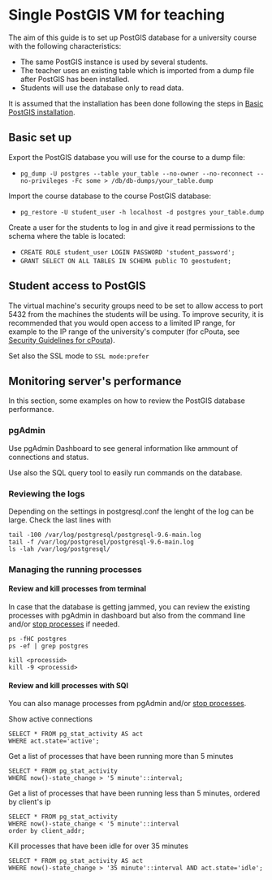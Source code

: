 # Single PostGIS VM for teaching
The aim of this guide is to set up PostGIS database for a university course with the following characteristics:
- The same PostGIS instance is used by several students.
- The teacher uses an existing table which is imported from a dump file after PostGIS has been installed.
- Students will use the database only to read data.

It is assumed that the installation has been done following the steps in [Basic PostGIS installation](basic_postgic.md).

## Basic set up

Export the PostGIS database you will use for the course to a dump file:
- `pg_dump -U postgres --table your_table --no-owner --no-reconnect --no-privileges -Fc some > /db/db-dumps/your_table.dump`

Import the course database to the course PostGIS database:
- `pg_restore -U student_user -h localhost -d postgres your_table.dump`

Create a user for the students to log in and give it read permissions to the schema where the table is located:
- `CREATE ROLE student_user LOGIN PASSWORD 'student_password';`
- `GRANT SELECT ON ALL TABLES IN SCHEMA public TO geostudent;`

## Student access to PostGIS
The virtual machine's security groups need to be set to allow access to port 5432 from the machines the students will be using. To improve security, it is recommended that you would open access to a limited IP range, for example to the IP range of the university's computer (for cPouta, see [Security Guidelines for cPouta](https://docs.csc.fi/cloud/pouta/security/)).

Set also the SSL mode to `SSL mode:prefer`


## Monitoring server's performance

In this section, some examples on how to review the PostGIS database performance.

### pgAdmin
Use pgAdmin Dashboard to see general information like ammount of connections and status.

Use also the SQL query tool to easily run commands on the database.


### Reviewing the logs
Depending on the settings in postgresql.conf the lenght of the log can be large. Check the last lines with
````
tail -100 /var/log/postgresql/postgresql-9.6-main.log
tail -f /var/log/postgresql/postgresql-9.6-main.log
ls -lah /var/log/postgresql/
````

### Managing the running processes
#### Review and kill processes from terminal
In case that the database is getting jammed, you can review the existing processes with pgAdmin in dashboard but also from the command line  and/or [stop processes](https://askubuntu.com/questions/547434/how-to-nicely-stop-all-postgres-processes) if needed.
````
ps -fHC postgres
ps -ef | grep postgres

kill <processid>
kill -9 <processid>
````

#### Review and kill processes with SQl
You can also manage processes from pgAdmin and/or [stop processes](https://medium.com/little-programming-joys/finding-and-killing-long-running-queries-on-postgres-7c4f0449e86d).

Show active connections
````
SELECT * FROM pg_stat_activity AS act
WHERE act.state='active';
````
Get a list of processes that have been running more than 5 minutes
````
SELECT * FROM pg_stat_activity
WHERE now()-state_change > '5 minute'::interval;
````

Get a list of processes that have been running less than 5 minutes, ordered by client's ip
````
SELECT * FROM pg_stat_activity
WHERE now()-state_change < '5 minute'::interval
order by client_addr;
````

Kill processes that have been idle for over 35 minutes
````
SELECT * FROM pg_stat_activity AS act
WHERE now()-state_change > '35 minute'::interval AND act.state='idle';
````
